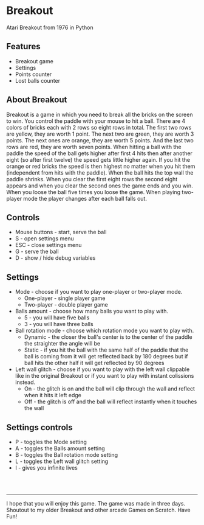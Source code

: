# Breakout
Atari Breakout from 1976 in Python

## Features
* Breakout game
* Settings
* Points counter
* Lost balls counter

## About Breakout
Breakout is a game in which you need to break all the bricks on the screen to win. You control the paddle with your mouse to hit a ball. There are 4 colors of bricks each with 2 rows so eight rows in total. The first two rows are yellow, they are worth 1 point. The next two are green, they are worth 3 points. The next ones are orange, they are worth 5 points. And the last two rows are red, they are worth seven points. When hitting a ball with the paddle the speed of the ball gets higher after first 4 hits then after another eight (so after first twelve) the speed gets little higher again. If you hit the orange or red bricks the speed is then highest no matter when you hit them (independent from hits with the paddle). When the ball hits the top wall the paddle shrinks. When you clear the first eight rows the second eight appears and when you clear the second ones the game ends and you win. When you loose the ball five times you loose the game. When playing two-player mode the player changes after each ball falls out.

## Controls
* Mouse buttons - start, serve the ball
* S - open settings menu
* ESC - close settings menu
* G - serve the ball
* D - show / hide debug variables

## Settings
* Mode - choose if you want to play one-player or two-player mode.
    * One-player - single player game
    * Two-player - double player game
* Balls amount - choose how many balls you want to play with.
    * 5 - you will have five balls
    * 3 - you will have three balls
* Ball rotation mode - choose which rotation mode you want to play with.
    * Dynamic - the closer the ball's center is to the center of the paddle the straighter the angle will be
    * Static - if you hit the ball with the same half of the paddle that the ball is coming from it will get reflected back by 180 degrees but if ball hits the other half it will get reflected by 90 degrees
* Left wall glitch - choose if you want to play with the left wall clippable like in the original Breakout or if you want to play with instant colissions instead.
    * On - the glitch is on and the ball will clip through the wall and reflect when it hits it left edge
    * Off - the glitch is off and the ball will reflect instantly when it touches the wall

## Settings controls
* P - toggles the Mode setting
* A - toggles the Balls amount setting
* B - toggles the Ball rotation mode setting
* L - toggles the Left wall glitch setting
* I - gives you infinite lives

<br>
<br>

---
I hope that you will enjoy this game. The game was made in three days. Shoutout to my older Breakout and other arcade Games on Scratch. Have Fun!
